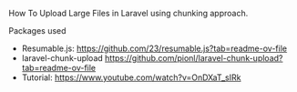 How To Upload Large Files in Laravel using chunking approach.

Packages used

-   Resumable.js: https://github.com/23/resumable.js?tab=readme-ov-file
-   laravel-chunk-upload https://github.com/pionl/laravel-chunk-upload?tab=readme-ov-file
-   Tutorial: https://www.youtube.com/watch?v=OnDXaT_sIRk
